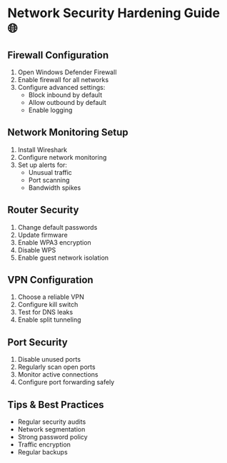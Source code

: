 # Network Security Hardening Guide 🌐

## Firewall Configuration
1. Open Windows Defender Firewall
2. Enable firewall for all networks
3. Configure advanced settings:
   - Block inbound by default
   - Allow outbound by default
   - Enable logging

## Network Monitoring Setup
1. Install Wireshark
2. Configure network monitoring
3. Set up alerts for:
   - Unusual traffic
   - Port scanning
   - Bandwidth spikes

## Router Security
1. Change default passwords
2. Update firmware
3. Enable WPA3 encryption
4. Disable WPS
5. Enable guest network isolation

## VPN Configuration
1. Choose a reliable VPN
2. Configure kill switch
3. Test for DNS leaks
4. Enable split tunneling

## Port Security
1. Disable unused ports
2. Regularly scan open ports
3. Monitor active connections
4. Configure port forwarding safely

## Tips & Best Practices
- Regular security audits
- Network segmentation
- Strong password policy
- Traffic encryption
- Regular backups
